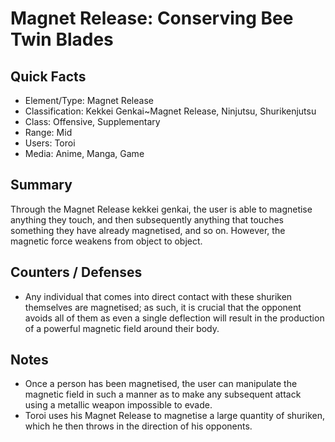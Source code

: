 # Magnet Release: Conserving Bee Twin Blades

## Quick Facts
- Element/Type: Magnet Release
- Classification: Kekkei Genkai~Magnet Release, Ninjutsu, Shurikenjutsu
- Class: Offensive, Supplementary
- Range: Mid
- Users: Toroi
- Media: Anime, Manga, Game

## Summary
Through the Magnet Release kekkei genkai, the user is able to magnetise anything they touch, and then subsequently anything that touches something they have already magnetised, and so on. However, the magnetic force weakens from object to object.

## Counters / Defenses
- Any individual that comes into direct contact with these shuriken themselves are magnetised; as such, it is crucial that the opponent avoids all of them as even a single deflection will result in the production of a powerful magnetic field around their body.

## Notes
- Once a person has been magnetised, the user can manipulate the magnetic field in such a manner as to make any subsequent attack using a metallic weapon impossible to evade.
- Toroi uses his Magnet Release to magnetise a large quantity of shuriken, which he then throws in the direction of his opponents.
